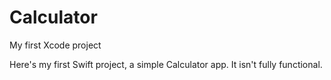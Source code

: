 # Calculator
My first Xcode project

Here's my first Swift project, a simple Calculator app.
It isn't fully functional.
